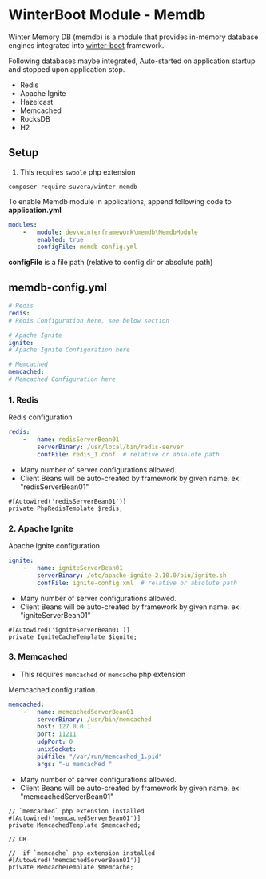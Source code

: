 # WinterBoot Module - Memdb

Winter Memory DB (memdb) is a module that provides in-memory database engines integrated
into [winter-boot](https://github.com/suvera/winter-boot) framework.

Following databases maybe integrated, Auto-started on application startup and stopped upon application stop.

- Redis
- Apache Ignite
- Hazelcast
- Memcached
- RocksDB
- H2

## Setup

1. This requires `swoole` php extension

```shell
composer require suvera/winter-memdb
```

To enable Memdb module in applications, append following code to **application.yml**

```yaml
modules:
    -   module: dev\winterframework\memdb\MemdbModule
        enabled: true
        configFile: memdb-config.yml

```

**configFile** is a file path (relative to config dir or absolute path)

## memdb-config.yml

```yaml
# Redis
redis:
# Redis Configuration here, see below section

# Apache Ignite
ignite:
# Apache Ignite Configuration here

# Memcached
memcached:
# Memcached Configuration here
```

### 1. Redis

Redis configuration

```yaml
redis:
    -   name: redisServerBean01
        serverBinary: /usr/local/bin/redis-server
        confFile: redis_1.conf  # relative or absolute path
```

- Many number of server configurations allowed.
- Client Beans will be auto-created by framework by given name. ex: "redisServerBean01"

```phpt
#[Autowired('redisServerBean01')]
private PhpRedisTemplate $redis;
```

### 2. Apache Ignite

Apache Ignite configuration

```yaml
ignite:
    -   name: igniteServerBean01
        serverBinary: /etc/apache-ignite-2.10.0/bin/ignite.sh
        confFile: ignite-config.xml  # relative or absolute path
```

- Many number of server configurations allowed.
- Client Beans will be auto-created by framework by given name. ex: "igniteServerBean01"

```phpt
#[Autowired('igniteServerBean01')]
private IgniteCacheTemplate $ignite;
```

### 3. Memcached

- This requires `memcached` or `memcache` php extension

Memcached configuration.

```yaml
memcached:
    -   name: memcachedServerBean01
        serverBinary: /usr/bin/memcached
        host: 127.0.0.1
        port: 11211
        udpPort: 0
        unixSocket:
        pidfile: "/var/run/memcached_1.pid"
        args: "-u memcached "
```

- Many number of server configurations allowed.
- Client Beans will be auto-created by framework by given name. ex: "memcachedServerBean01"

```phpt
// `memcached` php extension installed
#[Autowired('memcachedServerBean01')]
private MemcachedTemplate $memcached;

// OR

//  if `memcache` php extension installed
#[Autowired('memcachedServerBean01')]
private MemcacheTemplate $memcache;
```


